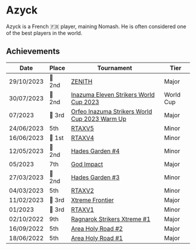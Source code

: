 # Azyck

Azyck is a French :fr: player, maining Nomash.
He is often considered one of the best players in the world.

## Achievements

| Date | Place | Tournament | Tier |
| - | - | - | - |
| 29/10/2023 |:2nd_place_medal: 2nd | [ZENITH](../../tournaments/misc/zenith1.md) | Major |
| 30/07/2023 |:2nd_place_medal: 2nd | [Inazuma Eleven Strikers World Cup 2023](../../tournaments/worldcup23.md) | World Cup |
| 07/2023 |:3rd_place_medal: 3rd | [Orfeo Inazuma Strikers World Cup 2023 Warm Up](../../tournaments/misc/orfeowc.md) | Major |
| 24/06/2023 | 5th | [RTAXV5](../../tournaments/rtaxv/rtaxv5.md) | Minor |
| 16/06/2023 |:1st_place_medal: 1st | [RTAXV4](../../tournaments/rtaxv/rtaxv4.md) | Minor |
| 12/05/2023 |:2nd_place_medal: 2nd | [Hades Garden #4](../../tournaments/hg/hg4.md) | Minor |
| 05/2023 | 7th | [God Impact](../../tournaments/misc/godimpact.md) | Major |
| 27/03/2023 |:2nd_place_medal: 2nd | [Hades Garden #3](../../tournaments/hg/hg3.md) | Minor |
| 04/03/2023 | 5th | [RTAXV2](../../tournaments/rtaxv/rtaxv2.md) | Minor |
| 11/02/2023 |:3rd_place_medal: 3rd | [Xtreme Frontier](../../tournaments/sf/xf.md) | Major |
| 01/2023 |:3rd_place_medal: 3rd | [RTAXV1](../../tournaments/rtaxv/rtaxv1.md) | Minor |
| 02/10/2022 | 9th | [Ragnarok Strikers Xtreme #1](../../tournaments/ragna/ragnax1.md) | Major |
| 16/09/2022 | 5th | [Area Holy Road #2](../../tournaments/misc/holyroad2.md) | Major |
| 18/06/2022 | 5th | [Area Holy Road #1](../../tournaments/misc/holyroad1.md) | Major |
